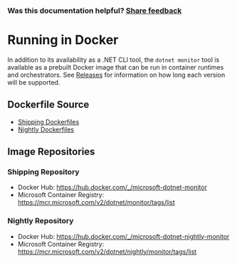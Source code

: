 
### Was this documentation helpful? [Share feedback](https://www.research.net/r/DGDQWXH?src=documentation%2Fdocker)

# Running in Docker

In addition to its availability as a .NET CLI tool, the `dotnet monitor` tool is available as a prebuilt Docker image that can be run in container runtimes and orchestrators. See [Releases](releases.md) for information on how long each version will be supported.

## Dockerfile Source
- [Shipping Dockerfiles](https://github.com/dotnet/dotnet-docker/tree/main/src/monitor)
- [Nightly Dockerfiles](https://github.com/dotnet/dotnet-docker/tree/nightly/src/monitor)

## Image Repositories

### Shipping Repository
- Docker Hub: https://hub.docker.com/_/microsoft-dotnet-monitor
- Microsoft Container Registry: https://mcr.microsoft.com/v2/dotnet/monitor/tags/list

### Nightly Repository
- Docker Hub: https://hub.docker.com/_/microsoft-dotnet-nightly-monitor
- Microsoft Container Registry: https://mcr.microsoft.com/v2/dotnet/nightly/monitor/tags/list
